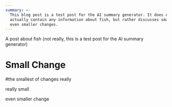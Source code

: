 ```yaml
---
summary: >-
  This blog post is a test post for the AI summary generator. It does not
  actually contain any information about fish, but rather discusses small and
  even smaller changes.
---
```

A post about fish (not really, this is a test post for the AI summary generator)


# Small Change

#the smallest of changes really

really small

even smaller change
